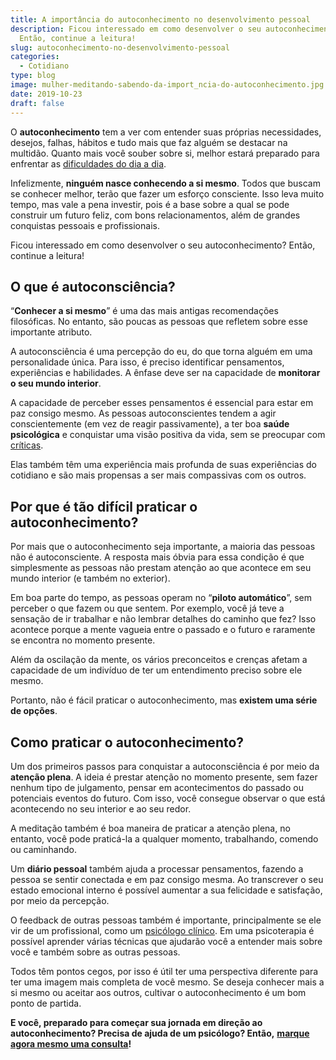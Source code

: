 ```yaml
---
title: A importância do autoconhecimento no desenvolvimento pessoal
description: Ficou interessado em como desenvolver o seu autoconhecimento?
  Então, continue a leitura!
slug: autoconhecimento-no-desenvolvimento-pessoal
categories:
  - Cotidiano
type: blog
image: mulher-meditando-sabendo-da-import_ncia-do-autoconhecimento.jpg
date: 2019-10-23
draft: false
---
```


O **autoconhecimento** tem a ver com entender suas próprias necessidades, desejos, falhas, hábitos e tudo mais que faz alguém se destacar na multidão. Quanto mais você souber sobre si, melhor estará preparado para enfrentar as [dificuldades do dia a dia](/sobre-dificuldades-no-trabalho/).

Infelizmente, **ninguém nasce conhecendo a si mesmo**. Todos que buscam se conhecer melhor, terão que fazer um esforço consciente. Isso leva muito tempo, mas vale a pena investir, pois é a base sobre a qual se pode construir um futuro feliz, com bons relacionamentos, além de grandes conquistas pessoais e profissionais.

Ficou interessado em como desenvolver o seu autoconhecimento? Então, continue a leitura!

## **O que é autoconsciência?**

“**Conhecer a si mesmo**” é uma das mais antigas recomendações filosóficas. No entanto, são poucas as pessoas que refletem sobre esse importante atributo.

A autoconsciência é uma percepção do eu, do que torna alguém em uma personalidade única. Para isso, é preciso identificar pensamentos, experiências e habilidades. A ênfase deve ser na capacidade de **monitorar o seu mundo interior**.

A capacidade de perceber esses pensamentos é essencial para estar em paz consigo mesmo. As pessoas autoconscientes tendem a agir conscientemente (em vez de reagir passivamente), a ter boa **saúde psicológica** e conquistar uma visão positiva da vida, sem se preocupar com [críticas](/como-lidar-com-criticas/).

Elas também têm uma experiência mais profunda de suas experiências do cotidiano e são mais propensas a ser mais compassivas com os outros.

## **Por que é tão difícil praticar o autoconhecimento?**

Por mais que o autoconhecimento seja importante, a maioria das pessoas não é autoconsciente. A resposta mais óbvia para essa condição é que simplesmente as pessoas não prestam atenção ao que acontece em seu mundo interior (e também no exterior).

Em boa parte do tempo, as pessoas operam no “**piloto automático**”, sem perceber o que fazem ou que sentem. Por exemplo, você já teve a sensação de ir trabalhar e não lembrar detalhes do caminho que fez? Isso acontece porque a mente vagueia entre o passado e o futuro e raramente se encontra no momento presente.

Além da oscilação da mente, os vários preconceitos e crenças afetam a capacidade de um indivíduo de ter um entendimento preciso sobre ele mesmo.

Portanto, não é fácil praticar o autoconhecimento, mas **existem uma série de opções**.

## **Como praticar o autoconhecimento?**

Um dos primeiros passos para conquistar a autoconsciência é por meio da **atenção plena**. A ideia é prestar atenção no momento presente, sem fazer nenhum tipo de julgamento, pensar em acontecimentos do passado ou potenciais eventos do futuro. Com isso, você consegue observar o que está acontecendo no seu interior e ao seu redor.

A meditação também é boa maneira de praticar a atenção plena, no entanto, você pode praticá-la a qualquer momento, trabalhando, comendo ou caminhando.

Um **diário pessoal** também ajuda a processar pensamentos, fazendo a pessoa se sentir conectada e em paz consigo mesma. Ao transcrever o seu estado emocional interno é possível aumentar a sua felicidade e satisfação, por meio da percepção.

O feedback de outras pessoas também é importante, principalmente se ele vir de um profissional, como um [psicólogo clínico](/pra-que-serve-um-psicologo-clinico/). Em uma psicoterapia é possível aprender várias técnicas que ajudarão você a entender mais sobre você e também sobre as outras pessoas.

Todos têm pontos cegos, por isso é útil ter uma perspectiva diferente para ter uma imagem mais completa de você mesmo. Se deseja conhecer mais a si mesmo ou aceitar aos outros, cultivar o autoconhecimento é um bom ponto de partida.

**E você, preparado para começar sua jornada em direção ao autoconhecimento? Precisa de ajuda de um psicólogo? Então,** [**marque agora mesmo uma consulta**](/contato/)**!**
